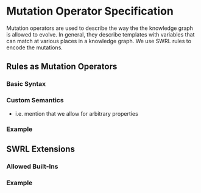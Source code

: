 # Mutation Operator Specification

Mutation operators are used to describe the way the the knowledge graph is allowed to evolve. In general, they describe templates with variables that can match at various places in a knowledge graph. We use SWRL rules to encode the mutations.

## Rules as Mutation Operators

### Basic Syntax

### Custom Semantics
- i.e. mention that we allow for arbitrary properties

### Example

## SWRL Extensions
### Allowed Built-Ins

### Example
